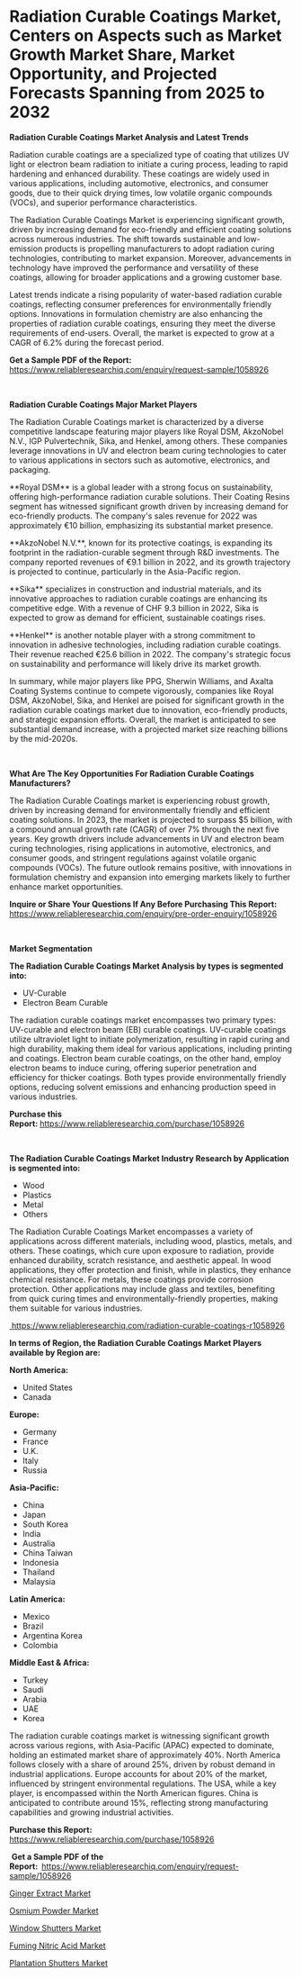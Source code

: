 <p><h1>Radiation Curable Coatings Market, Centers on Aspects such as Market Growth Market Share, Market Opportunity, and Projected Forecasts Spanning from 2025 to 2032</h1></p><p><strong>Radiation Curable Coatings Market Analysis and Latest Trends</strong></p>
<p><p>Radiation curable coatings are a specialized type of coating that utilizes UV light or electron beam radiation to initiate a curing process, leading to rapid hardening and enhanced durability. These coatings are widely used in various applications, including automotive, electronics, and consumer goods, due to their quick drying times, low volatile organic compounds (VOCs), and superior performance characteristics.</p><p>The Radiation Curable Coatings Market is experiencing significant growth, driven by increasing demand for eco-friendly and efficient coating solutions across numerous industries. The shift towards sustainable and low-emission products is propelling manufacturers to adopt radiation curing technologies, contributing to market expansion. Moreover, advancements in technology have improved the performance and versatility of these coatings, allowing for broader applications and a growing customer base.</p><p>Latest trends indicate a rising popularity of water-based radiation curable coatings, reflecting consumer preferences for environmentally friendly options. Innovations in formulation chemistry are also enhancing the properties of radiation curable coatings, ensuring they meet the diverse requirements of end-users. Overall, the market is expected to grow at a CAGR of 6.2% during the forecast period.</p></p>
<p><strong>Get a Sample PDF of the Report:&nbsp;</strong> <a href="https://www.reliableresearchiq.com/enquiry/request-sample/1058926?utm_campaign=1082&utm_medium=2&utm_source=Github&utm_content=ia&utm_term=01042025&utm_id=radiation-curable-coatings">https://www.reliableresearchiq.com/enquiry/request-sample/1058926</a></p>
<p>&nbsp;</p>
<p><strong>Radiation Curable Coatings Major Market Players</strong></p>
<p><p>The Radiation Curable Coatings market is characterized by a diverse competitive landscape featuring major players like Royal DSM, AkzoNobel N.V., IGP Pulvertechnik, Sika, and Henkel, among others. These companies leverage innovations in UV and electron beam curing technologies to cater to various applications in sectors such as automotive, electronics, and packaging.</p><p>**Royal DSM** is a global leader with a strong focus on sustainability, offering high-performance radiation curable solutions. Their Coating Resins segment has witnessed significant growth driven by increasing demand for eco-friendly products. The company's sales revenue for 2022 was approximately €10 billion, emphasizing its substantial market presence.</p><p>**AkzoNobel N.V.**, known for its protective coatings, is expanding its footprint in the radiation-curable segment through R&D investments. The company reported revenues of €9.1 billion in 2022, and its growth trajectory is projected to continue, particularly in the Asia-Pacific region.</p><p>**Sika** specializes in construction and industrial materials, and its innovative approaches to radiation curable coatings are enhancing its competitive edge. With a revenue of CHF 9.3 billion in 2022, Sika is expected to grow as demand for efficient, sustainable coatings rises.</p><p>**Henkel** is another notable player with a strong commitment to innovation in adhesive technologies, including radiation curable coatings. Their revenue reached €25.6 billion in 2022. The company's strategic focus on sustainability and performance will likely drive its market growth.</p><p>In summary, while major players like PPG, Sherwin Williams, and Axalta Coating Systems continue to compete vigorously, companies like Royal DSM, AkzoNobel, Sika, and Henkel are poised for significant growth in the radiation curable coatings market due to innovation, eco-friendly products, and strategic expansion efforts. Overall, the market is anticipated to see substantial demand increase, with a projected market size reaching billions by the mid-2020s.</p></p>
<p>&nbsp;</p>
<p><strong>What Are The Key Opportunities For Radiation Curable Coatings Manufacturers?</strong></p>
<p><p>The Radiation Curable Coatings market is experiencing robust growth, driven by increasing demand for environmentally friendly and efficient coating solutions. In 2023, the market is projected to surpass $5 billion, with a compound annual growth rate (CAGR) of over 7% through the next five years. Key growth drivers include advancements in UV and electron beam curing technologies, rising applications in automotive, electronics, and consumer goods, and stringent regulations against volatile organic compounds (VOCs). The future outlook remains positive, with innovations in formulation chemistry and expansion into emerging markets likely to further enhance market opportunities.</p></p>
<p><strong>Inquire or Share Your Questions If Any Before Purchasing This Report:</strong> <a href="https://www.reliableresearchiq.com/enquiry/pre-order-enquiry/1058926?utm_campaign=1082&utm_medium=2&utm_source=Github&utm_content=ia&utm_term=01042025&utm_id=radiation-curable-coatings">https://www.reliableresearchiq.com/enquiry/pre-order-enquiry/1058926</a></p>
<p>&nbsp;</p>
<p><strong>Market Segmentation</strong></p>
<p><strong>The Radiation Curable Coatings Market Analysis by types is segmented into:</strong></p>
<p><ul><li>UV-Curable</li><li>Electron Beam Curable</li></ul></p>
<p><p>The radiation curable coatings market encompasses two primary types: UV-curable and electron beam (EB) curable coatings. UV-curable coatings utilize ultraviolet light to initiate polymerization, resulting in rapid curing and high durability, making them ideal for various applications, including printing and coatings. Electron beam curable coatings, on the other hand, employ electron beams to induce curing, offering superior penetration and efficiency for thicker coatings. Both types provide environmentally friendly options, reducing solvent emissions and enhancing production speed in various industries.</p></p>
<p><strong>Purchase this Report:&nbsp;</strong><a href="https://www.reliableresearchiq.com/purchase/1058926?utm_campaign=1082&utm_medium=2&utm_source=Github&utm_content=ia&utm_term=01042025&utm_id=radiation-curable-coatings">https://www.reliableresearchiq.com/purchase/1058926</a></p>
<p>&nbsp;</p>
<p><strong>The Radiation Curable Coatings Market Industry Research by Application is segmented into:</strong></p>
<p><ul><li>Wood</li><li>Plastics</li><li>Metal</li><li>Others</li></ul></p>
<p><p>The Radiation Curable Coatings Market encompasses a variety of applications across different materials, including wood, plastics, metals, and others. These coatings, which cure upon exposure to radiation, provide enhanced durability, scratch resistance, and aesthetic appeal. In wood applications, they offer protection and finish, while in plastics, they enhance chemical resistance. For metals, these coatings provide corrosion protection. Other applications may include glass and textiles, benefiting from quick curing times and environmentally-friendly properties, making them suitable for various industries.</p></p>
<p><a href="https://www.reliableresearchiq.com/radiation-curable-coatings-r1058926?utm_campaign=1082&utm_medium=2&utm_source=Github&utm_content=ia&utm_term=01042025&utm_id=radiation-curable-coatings">&nbsp;https://www.reliableresearchiq.com/radiation-curable-coatings-r1058926</a></p>
<p><strong>In terms of Region, the Radiation Curable Coatings Market Players available by Region are:</strong></p>
<p>
    <p> <strong> North America: </strong>
        <ul>
            <li>United States</li>
            <li>Canada</li>
        </ul>
        </p> 
    <p> <strong> Europe: </strong>
        <ul>
            <li>Germany</li>
            <li>France</li>
            <li>U.K.</li>
            <li>Italy</li>
            <li>Russia</li>
        </ul>
        </p> 
    <p> <strong> Asia-Pacific: </strong>
        <ul>
            <li>China</li>
            <li>Japan</li>
            <li>South Korea</li>
            <li>India</li>
            <li>Australia</li>
            <li>China Taiwan</li>
            <li>Indonesia</li>
            <li>Thailand</li>
            <li>Malaysia</li>
        </ul>
        </p> 
    <p> <strong> Latin America: </strong>
        <ul>
            <li>Mexico</li>
            <li>Brazil</li>
            <li>Argentina Korea</li>
            <li>Colombia</li>
        </ul>
        </p> 
    <p> <strong> Middle East & Africa: </strong>
        <ul>
            <li>Turkey</li>
            <li>Saudi</li>
            <li>Arabia</li>
            <li>UAE</li>
            <li>Korea</li>
        </ul>
    </p>
    </p>
<p><p>The radiation curable coatings market is witnessing significant growth across various regions, with Asia-Pacific (APAC) expected to dominate, holding an estimated market share of approximately 40%. North America follows closely with a share of around 25%, driven by robust demand in industrial applications. Europe accounts for about 20% of the market, influenced by stringent environmental regulations. The USA, while a key player, is encompassed within the North American figures. China is anticipated to contribute around 15%, reflecting strong manufacturing capabilities and growing industrial activities.</p></p>
<p><strong>Purchase this Report: </strong><a href="https://www.reliableresearchiq.com/purchase/1058926?utm_campaign=1082&utm_medium=2&utm_source=Github&utm_content=ia&utm_term=01042025&utm_id=radiation-curable-coatings">https://www.reliableresearchiq.com/purchase/1058926</a></p>
<p>&nbsp;<strong>Get a Sample PDF of the Report:&nbsp;&nbsp;</strong><a href="https://www.reliableresearchiq.com/enquiry/request-sample/1058926?utm_campaign=1082&utm_medium=2&utm_source=Github&utm_content=ia&utm_term=01042025&utm_id=radiation-curable-coatings">https://www.reliableresearchiq.com/enquiry/request-sample/1058926</a></p>
<p><strong></strong></p>
<p><p><a href="https://github.com/bocksovers0r/Market-Research-Report-List-1/blob/main/ginger-extract-market.md?utm_campaign=1082&utm_medium=2&utm_source=Github&utm_content=ia&utm_term=01042025&utm_id=radiation-curable-coatings">Ginger Extract Market</a></p><p><a href="https://github.com/gambokaiohjr/Market-Research-Report-List-1/blob/main/osmium-powder-market.md?utm_campaign=1082&utm_medium=2&utm_source=Github&utm_content=ia&utm_term=01042025&utm_id=radiation-curable-coatings">Osmium Powder Market</a></p><p><a href="https://github.com/skoppmerlib9/Market-Research-Report-List-1/blob/main/window-shutters-market.md?utm_campaign=1082&utm_medium=2&utm_source=Github&utm_content=ia&utm_term=01042025&utm_id=radiation-curable-coatings">Window Shutters Market</a></p><p><a href="https://github.com/aijazdeitzbq/Market-Research-Report-List-1/blob/main/fuming-nitric-acid-market.md?utm_campaign=1082&utm_medium=2&utm_source=Github&utm_content=ia&utm_term=01042025&utm_id=radiation-curable-coatings">Fuming Nitric Acid Market</a></p><p><a href="https://github.com/owaysusing/Market-Research-Report-List-1/blob/main/plantation-shutters-market.md?utm_campaign=1082&utm_medium=2&utm_source=Github&utm_content=ia&utm_term=01042025&utm_id=radiation-curable-coatings">Plantation Shutters Market</a></p></p>